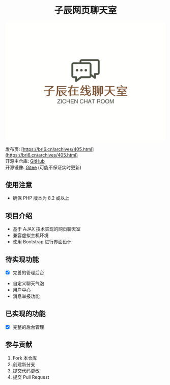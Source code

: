 <center>
    <h1>子辰网页聊天室</h1>
    <img src='/StaticResources/image/logo.svg' alt='logo' />
</center>

发布页: [https://bri6.cn/archives/405.html](https://bri6.cn/archives/405.html)  
开源主仓库: [GitHub](https://github.com/XiaoFeng-QWQ/zicheng-web-chat-room)  
开源镜像: [Gitee](https://gitee.com/XiaoFengQWQ/zichen-web-chat-room) (可能不保证实时更新)

## 使用注意

- 确保 PHP 版本为 8.2 或以上

## 项目介绍

- 基于 AJAX 技术实现的网页聊天室
- 兼容虚拟主机环境
- 使用 Bootstrap 进行界面设计

## 待实现功能

- [x] 完善的管理后台
- 自定义聊天气泡
- 用户中心
- 消息举报功能

## 已实现的功能
- [x] 完整的后台管理

## 参与贡献

1. Fork 本仓库
2. 创建新分支
3. 提交代码更改
4. 提交 Pull Request